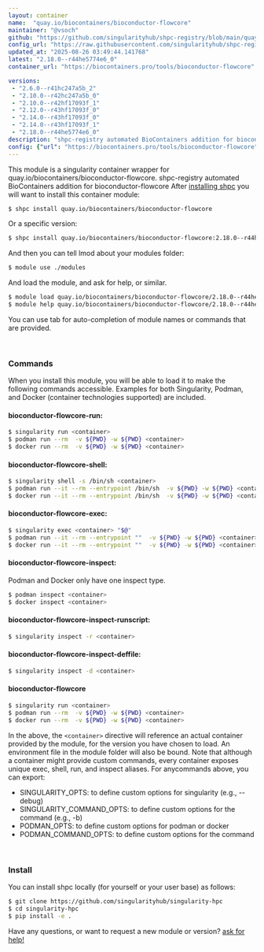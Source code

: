```yaml
---
layout: container
name:  "quay.io/biocontainers/bioconductor-flowcore"
maintainer: "@vsoch"
github: "https://github.com/singularityhub/shpc-registry/blob/main/quay.io/biocontainers/bioconductor-flowcore/container.yaml"
config_url: "https://raw.githubusercontent.com/singularityhub/shpc-registry/main/quay.io/biocontainers/bioconductor-flowcore/container.yaml"
updated_at: "2025-08-26 03:49:44.141768"
latest: "2.18.0--r44he5774e6_0"
container_url: "https://biocontainers.pro/tools/bioconductor-flowcore"

versions:
 - "2.6.0--r41hc247a5b_2"
 - "2.10.0--r42hc247a5b_0"
 - "2.10.0--r42hf17093f_1"
 - "2.12.0--r43hf17093f_0"
 - "2.14.0--r43hf17093f_0"
 - "2.14.0--r43hf17093f_1"
 - "2.18.0--r44he5774e6_0"
description: "shpc-registry automated BioContainers addition for bioconductor-flowcore"
config: {"url": "https://biocontainers.pro/tools/bioconductor-flowcore", "maintainer": "@vsoch", "description": "shpc-registry automated BioContainers addition for bioconductor-flowcore", "latest": {"2.18.0--r44he5774e6_0": "sha256:052b1c88ad50ef2a4644f8c30a570b07b19046bd7585deff277458ebb6ceff98"}, "tags": {"2.6.0--r41hc247a5b_2": "sha256:38f322759f3d3c90238c8ee8bbbc454254595f8af1672b946a994d17e99d436d", "2.10.0--r42hc247a5b_0": "sha256:a3dce66c6c5087a0cf27e3f1dd7fbb31d81b72a6f0d51491cfd1f20e119325ad", "2.10.0--r42hf17093f_1": "sha256:d24178a7f9718eba2de147c7c53fbf58be77292cfe647199b34ad5055fb66e49", "2.12.0--r43hf17093f_0": "sha256:b4e66a57d7c275e89f6558543bddf678f243ab75ec1a2396cada4c5b175313c9", "2.14.0--r43hf17093f_0": "sha256:ce5490a2943aea9db1b971df77e88bae7675bef13909134dfb7b9fa235bfc285", "2.14.0--r43hf17093f_1": "sha256:2d3e44d9731eccc6400350717fd461ba100b0a50a20a0967543a323aac699c93", "2.18.0--r44he5774e6_0": "sha256:052b1c88ad50ef2a4644f8c30a570b07b19046bd7585deff277458ebb6ceff98"}, "docker": "quay.io/biocontainers/bioconductor-flowcore"}
---
```


This module is a singularity container wrapper for quay.io/biocontainers/bioconductor-flowcore.
shpc-registry automated BioContainers addition for bioconductor-flowcore
After [installing shpc](#install) you will want to install this container module:


```bash
$ shpc install quay.io/biocontainers/bioconductor-flowcore
```

Or a specific version:

```bash
$ shpc install quay.io/biocontainers/bioconductor-flowcore:2.18.0--r44he5774e6_0
```

And then you can tell lmod about your modules folder:

```bash
$ module use ./modules
```

And load the module, and ask for help, or similar.

```bash
$ module load quay.io/biocontainers/bioconductor-flowcore/2.18.0--r44he5774e6_0
$ module help quay.io/biocontainers/bioconductor-flowcore/2.18.0--r44he5774e6_0
```

You can use tab for auto-completion of module names or commands that are provided.

<br>

### Commands

When you install this module, you will be able to load it to make the following commands accessible.
Examples for both Singularity, Podman, and Docker (container technologies supported) are included.

#### bioconductor-flowcore-run:

```bash
$ singularity run <container>
$ podman run --rm  -v ${PWD} -w ${PWD} <container>
$ docker run --rm  -v ${PWD} -w ${PWD} <container>
```

#### bioconductor-flowcore-shell:

```bash
$ singularity shell -s /bin/sh <container>
$ podman run --it --rm --entrypoint /bin/sh  -v ${PWD} -w ${PWD} <container>
$ docker run --it --rm --entrypoint /bin/sh  -v ${PWD} -w ${PWD} <container>
```

#### bioconductor-flowcore-exec:

```bash
$ singularity exec <container> "$@"
$ podman run --it --rm --entrypoint ""  -v ${PWD} -w ${PWD} <container> "$@"
$ docker run --it --rm --entrypoint ""  -v ${PWD} -w ${PWD} <container> "$@"
```

#### bioconductor-flowcore-inspect:

Podman and Docker only have one inspect type.

```bash
$ podman inspect <container>
$ docker inspect <container>
```

#### bioconductor-flowcore-inspect-runscript:

```bash
$ singularity inspect -r <container>
```

#### bioconductor-flowcore-inspect-deffile:

```bash
$ singularity inspect -d <container>
```



#### bioconductor-flowcore

```bash
$ singularity run <container>
$ podman run --rm  -v ${PWD} -w ${PWD} <container>
$ docker run --rm  -v ${PWD} -w ${PWD} <container>
```


In the above, the `<container>` directive will reference an actual container provided
by the module, for the version you have chosen to load. An environment file in the
module folder will also be bound. Note that although a container
might provide custom commands, every container exposes unique exec, shell, run, and
inspect aliases. For anycommands above, you can export:

 - SINGULARITY_OPTS: to define custom options for singularity (e.g., --debug)
 - SINGULARITY_COMMAND_OPTS: to define custom options for the command (e.g., -b)
 - PODMAN_OPTS: to define custom options for podman or docker
 - PODMAN_COMMAND_OPTS: to define custom options for the command

<br>

### Install

You can install shpc locally (for yourself or your user base) as follows:

```bash
$ git clone https://github.com/singularityhub/singularity-hpc
$ cd singularity-hpc
$ pip install -e .
```

Have any questions, or want to request a new module or version? [ask for help!](https://github.com/singularityhub/singularity-hpc/issues)